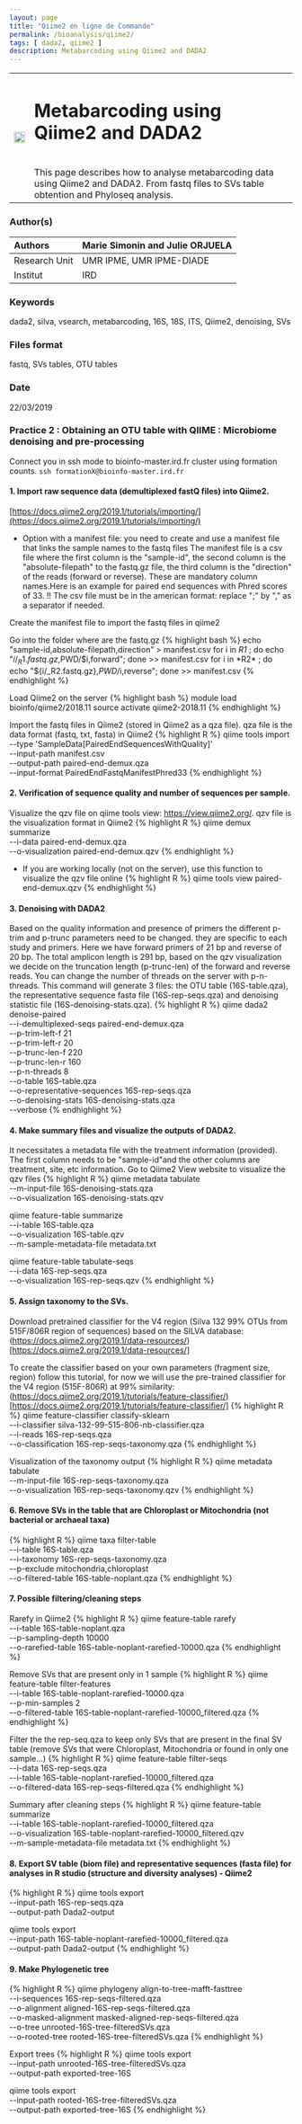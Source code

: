```yaml
---
layout: page
title: "Qiime2 en ligne de Commande"
permalink: /bioanalysis/qiime2/
tags: [ dada2, qiime2 ]
description: Metabarcoding using Qiime2 and DADA2
---
```

<table class="table-contact">
<tr>
<td><img width="100%" src="{{ site.url }}/images/qiime2.png" alt="" />
</td>
<td>
<h1> Metabarcoding using Qiime2 and DADA2</h1><br />
This page describes how to analyse metabarcoding data using Qiime2 and DADA2. From fastq files to SVs table obtention and Phyloseq analysis.
</td>
</tr>
</table>



### Author(s)

| Authors  | Marie Simonin and Julie ORJUELA |
| :------------- | :------------- |
| Research Unit | UMR IPME,  UMR IPME-DIADE   |
| Institut |  IRD |

### Keywords
dada2, silva, vsearch, metabarcoding, 16S, 18S, ITS, Qiime2, denoising, SVs

### Files format
fastq, SVs tables, OTU tables

### Date
22/03/2019

### Practice 2 : Obtaining an OTU table with QIIME : Microbiome denoising and pre-processing

Connect you in ssh mode to bioinfo-master.ird.fr cluster using formation counts.
`ssh formationX@bioinfo-master.ird.fr`

#### 1. Import raw sequence data (demultiplexed fastQ files) into Qiime2.

[https://docs.qiime2.org/2019.1/tutorials/importing/](https://docs.qiime2.org/2019.1/tutorials/importing/)

- Option with a manifest file: you need to create and use a manifest file that links the sample names to the fastq files The manifest file is a csv file where the first column is the "sample-id", the second column is the "absolute-filepath" to the fastq.gz file, the third column is the "direction" of the reads (forward or reverse). These are mandatory column names.Here is an example for paired end sequences with Phred scores of 33. !! The csv file must be in the american format: replace ";" by "," as a separator if needed.

Create the manifest file to import the fastq files in qiime2

Go into the folder where are the fastq.gz
{% highlight bash %}
echo "sample-id,absolute-filepath,direction" > manifest.csv 
for i in *R1* ; do echo "${i/_R1.fastq.gz},$PWD/$i,forward"; done >> manifest.csv 
for i in *R2* ; do echo "${i/_R2.fastq.gz},$PWD/$i,reverse"; done >> manifest.csv
{% endhighlight %}

Load Qiime2 on the server
{% highlight bash %}
module load bioinfo/qiime2/2018.11
source activate qiime2-2018.11
{% endhighlight %}

Import the fastq files in Qiime2 (stored in Qiime2 as a qza file). qza file is the data format (fastq, txt, fasta) in Qiime2 
{% highlight R %}
qiime tools import \
  --type 'SampleData[PairedEndSequencesWithQuality]' \
  --input-path manifest.csv \
  --output-path paired-end-demux.qza \
  --input-format PairedEndFastqManifestPhred33
{% endhighlight %}

#### 2. Verification of sequence quality and number of sequences per sample.

Visualize the qzv file on qiime tools view: https://view.qiime2.org/. qzv file is the visualization format in Qiime2
{% highlight R %}
qiime demux summarize \
  --i-data paired-end-demux.qza \
  --o-visualization paired-end-demux.qzv
{% endhighlight %}
- If you are working locally (not on the server), use this function to visualize the qzv file online
{% highlight R %}
qiime tools view paired-end-demux.qzv
{% endhighlight %}

#### 3. Denoising with DADA2

Based on the quality information and presence of primers the different p-trim and p-trunc parameters need to be changed. they are specific to each study and primers. Here we have forward primers of 21 bp and reverse of 20 bp.  The total amplicon length is 291 bp, based on the qzv visualization we decide on the truncation length (p-trunc-len) of the forward and reverse reads. You can change the number of threads on the server with p-n-threads. This command will generate 3 files: the OTU table (16S-table.qza), the representative sequence fasta file (16S-rep-seqs.qza) and denoising statistic file (16S-denoising-stats.qza).
{% highlight R %}
qiime dada2 denoise-paired \
  --i-demultiplexed-seqs paired-end-demux.qza \
  --p-trim-left-f 21 \
  --p-trim-left-r 20 \
  --p-trunc-len-f 220 \
  --p-trunc-len-r 160 \
  --p-n-threads 8 \
  --o-table 16S-table.qza \
  --o-representative-sequences 16S-rep-seqs.qza \
  --o-denoising-stats 16S-denoising-stats.qza \
  --verbose
{% endhighlight %}


#### 4. Make summary files and visualize the outputs of DADA2.

It necessitates a metadata file with the treatment information (provided). The first column needs to be "sample-id"and the other columns are treatment, site, etc information. Go to Qiime2 View website to visualize the qzv files
{% highlight R %}
qiime metadata tabulate \
  --m-input-file 16S-denoising-stats.qza \
  --o-visualization 16S-denoising-stats.qzv

qiime feature-table summarize \
  --i-table 16S-table.qza \
  --o-visualization 16S-table.qzv \
  --m-sample-metadata-file metadata.txt

qiime feature-table tabulate-seqs \
  --i-data 16S-rep-seqs.qza \
  --o-visualization 16S-rep-seqs.qzv
{% endhighlight %}

#### 5. Assign taxonomy to the SVs.

Download pretrained classifier for the V4 region (Silva 132 99% OTUs from 515F/806R region of sequences) based on the SILVA database: (https://docs.qiime2.org/2019.1/data-resources/)[https://docs.qiime2.org/2019.1/data-resources/]

To create the classifier based on your own parameters (fragment size, region) follow this tutorial, for now we will use the pre-trained classifier for the V4 region (515F-806R) at 99% similarity: (https://docs.qiime2.org/2019.1/tutorials/feature-classifier/)[https://docs.qiime2.org/2019.1/tutorials/feature-classifier/]
{% highlight R %}
qiime feature-classifier classify-sklearn \
  --i-classifier silva-132-99-515-806-nb-classifier.qza \
  --i-reads 16S-rep-seqs.qza \
  --o-classification 16S-rep-seqs-taxonomy.qza
{% endhighlight %}

Visualization of the taxonomy output
{% highlight R %}
qiime metadata tabulate \
  --m-input-file 16S-rep-seqs-taxonomy.qza \
  --o-visualization 16S-rep-seqs-taxonomy.qzv
{% endhighlight %}

#### 6. Remove SVs in the table that are Chloroplast or Mitochondria (not bacterial or archaeal taxa)
{% highlight R %}
qiime taxa filter-table \
  --i-table 16S-table.qza \
  --i-taxonomy 16S-rep-seqs-taxonomy.qza \
  --p-exclude mitochondria,chloroplast \
  --o-filtered-table 16S-table-noplant.qza
{% endhighlight %}

#### 7. Possible filtering/cleaning steps 

Rarefy in Qiime2
{% highlight R %}
qiime feature-table rarefy \
  --i-table 16S-table-noplant.qza \
  --p-sampling-depth 10000 \
  --o-rarefied-table 16S-table-noplant-rarefied-10000.qza
{% endhighlight %}

Remove SVs that are present only in 1 sample
{% highlight R %}
qiime feature-table filter-features \
  --i-table 16S-table-noplant-rarefied-10000.qza \
  --p-min-samples 2 \
  --o-filtered-table 16S-table-noplant-rarefied-10000_filtered.qza
{% endhighlight %}

Filter the the rep-seq.qza to keep only SVs that are present in the final SV table (remove SVs that were Chloroplast, Mitochondria or found in only one sample...)
{% highlight R %}
 qiime feature-table filter-seqs \
  --i-data 16S-rep-seqs.qza \
  --i-table 16S-table-noplant-rarefied-10000_filtered.qza \
  --o-filtered-data 16S-rep-seqs-filtered.qza
{% endhighlight %}

Summary after cleaning steps
{% highlight R %}
  qiime feature-table summarize \
  --i-table 16S-table-noplant-rarefied-10000_filtered.qza \
  --o-visualization 16S-table-noplant-rarefied-10000_filtered.qzv \
  --m-sample-metadata-file metadata.txt
{% endhighlight %}

#### 8. Export SV table (biom file) and representative sequences (fasta file) for analyses in R studio (structure and diversity analyses) - Qiime2 
{% highlight R %}
qiime tools export \
  --input-path 16S-rep-seqs.qza \
  --output-path Dada2-output

qiime tools export \
  --input-path 16S-table-noplant-rarefied-10000_filtered.qza \
  --output-path Dada2-output
{% endhighlight %}


#### 9. Make Phylogenetic tree 
{% highlight R %}
qiime phylogeny align-to-tree-mafft-fasttree \
  --i-sequences 16S-rep-seqs-filtered.qza \
  --o-alignment aligned-16S-rep-seqs-filtered.qza \
  --o-masked-alignment masked-aligned-rep-seqs-filtered.qza \
  --o-tree unrooted-16S-tree-filteredSVs.qza \
  --o-rooted-tree rooted-16S-tree-filteredSVs.qza
{% endhighlight %}

Export trees
{% highlight R %}
qiime tools export \
  --input-path unrooted-16S-tree-filteredSVs.qza \
  --output-path exported-tree-16S

qiime tools export \
  --input-path  rooted-16S-tree-filteredSVs.qza \
  --output-path exported-tree-16S
{% endhighlight %}
